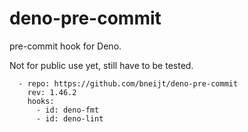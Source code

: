 # deno-pre-commit

pre-commit hook for Deno.

Not for public use yet, still have to be tested.

```
  - repo: https://github.com/bneijt/deno-pre-commit
    rev: 1.46.2
    hooks:
      - id: deno-fmt
      - id: deno-lint
```
